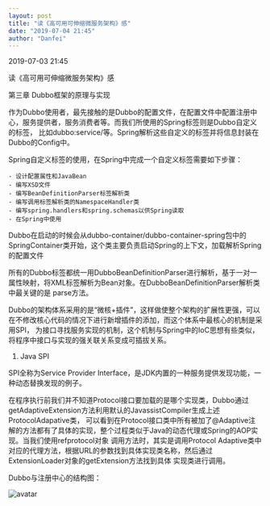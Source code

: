 ```yaml
---
layout: post
title: "读《高可用可伸缩微服务架构》感"
date: "2019-07-04 21:45"
author: "Danfei"
---
```

2019-07-03 21:45

读《高可用可伸缩微服务架构》感

第三章 Dubbo框架的原理与实现

作为Dubbo使用者，最先接触的是Dubbo的配置文件，在配置文件中配置注册中心，服务提供者，服务消费者等。而我们所使用的Spring标签则是Dubbo自定义的标签，
比如dubbo:service/等。Spring解析这些自定义的标签并将信息封装在Dubbo的Config中。

Spring自定义标签的使用，在Spring中完成一个自定义标签需要如下步骤：

	- 设计配置属性和JavaBean
	- 编写XSD文件
	- 编写BeanDefinitionParser标签解析类
	- 编写调用标签解析类的NamespaceHandler类
	- 编写spring.handlers和spring.schemas以供Spring读取
	- 在Spring中使用
	
Dubbo在启动的时候会从dubbo-container/dubbo-container-spring包中的SpringContainer类开始，这个类主要负责启动Spring的上下文，加载解析Spring的配置文件

所有的Dubbo标签都统一用DubboBeanDefinitionParser进行解析，基于一对一属性映射，将XML标签解析为Bean对象。在DubboBeanDefinitionParser解析类中最关键的是
parse方法。

Dubbo的架构体系采用的是“微核+插件”，这样做使整个架构的扩展性更强，可以在不修改核心代码的情况下进行新增插件的添加，而这个体系中最核心的机制是采用SPI，
为接口寻找服务实现的机制，这个机制与Spring中的IoC思想有些类似，将程序中接口与实现的强关联关系变成可插拔关系。

1. Java SPI
	
SPI全称为Service Provider Interface，是JDK内置的一种服务提供发现功能，一种动态替换发现的例子。

在程序执行前我们并不知道Protocol接口要加载的是哪个实现类，Dubbo通过getAdaptiveExtension方法利用默认的JavassistCompiler生成上述ProtocolAdapative类，
可以看到在Protocol接口类中所有被加了@Adaptive注解的方法都有了具体的实现，整个过程类似于Java的动态代理或Spring的AOP实现。当我们使用refprotocol对象
调用方法时，其实是调用Protocol Adaptive类中对应的代理方法，根据URL的参数找到具体实现类名称，然后通过ExtensionLoader对象的getExtension方法找到具体
实现类进行调用。

Dubbo与注册中心的结构图：

![avatar](http://assets.processon.com/chart_image/5d234535e4b04889888361e1.png)